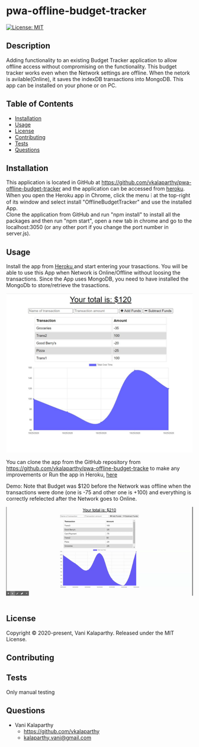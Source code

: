 # pwa-offline-budget-tracker
[![License: MIT](https://img.shields.io/badge/License-MIT-yellow.svg)](https://opensource.org/licenses/MIT)

## Description
Adding functionality to an existing Budget Tracker application to allow offline access without compromising on the functionality.  This budget tracker works even when the Network settings are offline. When the netork is avilable(Online), it saves the indexDB transactions into MongoDB. This app can be installed on your phone or on PC.


## Table of Contents
* [Installation](#installation)
* [Usage](#usage)
* [License](#license)
* [Contributing](#contributing)
* [Tests](#tests)
* [Questions](#questions)

## Installation
This application is located in GitHub at https://github.com/vkalaparthy/pwa-offline-budget-tracker and the application can be accessed from [heroku](https://vk-progressive-budget.herokuapp.com/).  When you open the Heroku app in Chrome, click the menu ⁝ at the top-right of its window and select install "OfflineBudgetTracker" and use the installed App.   
Clone the application from GitHub and run "npm install" to install all the packages and then run "npm start", open a new tab in chrome and go to the localhost:3050 (or any other port if you change the port number in server.js).

## Usage
Install the app from [Heroku ](https://vk-progressive-budget.herokuapp.com/)  and start entering your trasactions.  You will be able to use this App when Network is Online/Offline without loosing the transactions.  Since the App uses MongoDB, you need to have installed the MongoDb to store/retrieve the trasactions. 

![firstPage](./images/pbCapture.JPG)  

You can clone the app from the GitHub repository from https://github.com/vkalaparthy/pwa-offline-budget-tracke to make any improvements or Run the app in Heroku, [here](https://vk-progressive-budget.herokuapp.com/)    
  
  
Demo: Note that Budget was $120 before the Network was offline when the transactions were done (one is -75 and other one is +100)  and everything is correctly refelected after the Network goes to Online.

![demo](./images/BudgetTracker.gif) 
## License
Copyright © 2020-present, Vani Kalaparthy. Released under the MIT License.
## Contributing
## Tests
Only manual testing

## Questions
* Vani Kalaparthy
  * https://github.com/vkalaparthy
  * kalaparthy.vani@gmail.com
